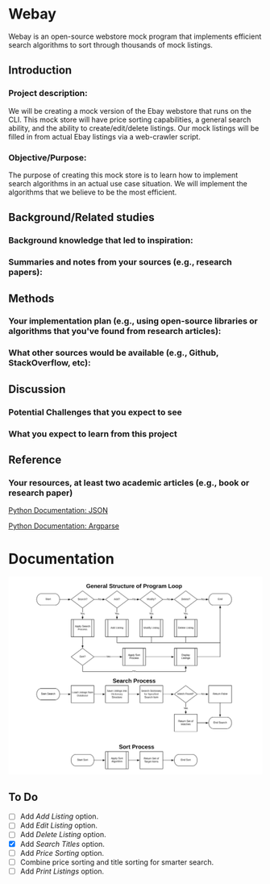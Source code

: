 # Webay
Webay is an open-source webstore mock program that implements efficient search algorithms to sort through thousands of mock listings. 

## Introduction

### Project description:

We will be creating a mock version of the Ebay webstore that runs on the CLI. This mock store will have price sorting capabilities, a general search ability, and the ability to create/edit/delete listings. Our mock listings will be filled in from actual Ebay listings via a web-crawler script.

### Objective/Purpose:
The purpose of creating this mock store is to learn how to implement search algorithms in an actual use case situation. We will implement the algorithms that we believe to be the most efficient. 
 
## Background/Related studies

### Background knowledge that led to inspiration:

### Summaries and notes from your sources (e.g., research papers):

## Methods
### Your implementation plan (e.g., using open-source libraries or algorithms that you've found from research articles):

### What other sources would be available (e.g., Github, StackOverflow, etc):


## Discussion

### Potential Challenges that you expect to see

### What you expect to learn from this project

## Reference

### Your resources, at least two academic articles (e.g., book or research paper)
[Python Documentation: JSON](https://docs.python.org/3.7/tutorial/inputoutput.html#reading-and-writing-files)

[Python Documentation: Argparse](https://docs.python.org/3/library/argparse.html)



# Documentation
![General Program Structure](assets/images/program_structure_chart.png)

## To Do

- [ ] Add *Add Listing* option.
- [ ] Add *Edit Listing* option.
- [ ] Add *Delete Listing* option.
- [x] Add *Search Titles* option.
- [ ] Add *Price Sorting* option.
- [ ] Combine price sorting and title sorting for smarter search.
- [ ] Add *Print Listings* option.
